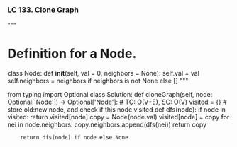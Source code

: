 ### LC 133. Clone Graph
"""
# Definition for a Node.
class Node:
    def __init__(self, val = 0, neighbors = None):
        self.val = val
        self.neighbors = neighbors if neighbors is not None else []
"""

from typing import Optional
class Solution:
    def cloneGraph(self, node: Optional['Node']) -> Optional['Node']:
        # TC: O(V+E), SC: O(V)
        visited = {}    # store old:new node, and check if this node visited
        def dfs(node):
            if node in visited:
                return visited[node]
            copy = Node(node.val)
            visited[node] = copy
            for nei in node.neighbors:
                copy.neighbors.append(dfs(nei))
            return copy
        
        return dfs(node) if node else None